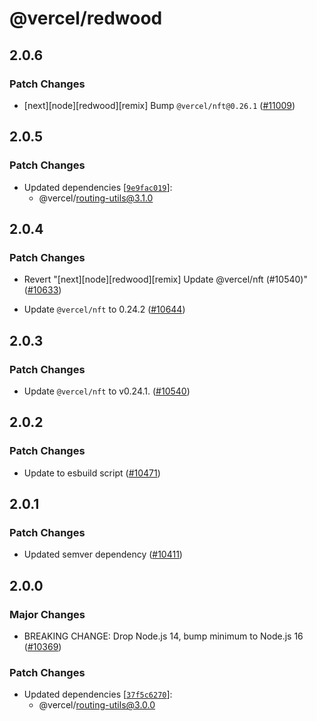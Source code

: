 # @vercel/redwood

## 2.0.6

### Patch Changes

- [next][node][redwood][remix] Bump `@vercel/nft@0.26.1` ([#11009](https://github.com/khulnasoft-lab/devship/pull/11009))

## 2.0.5

### Patch Changes

- Updated dependencies [[`9e9fac019`](https://github.com/khulnasoft-lab/devship/commit/9e9fac0191cb1428ac9e5479c3d5c8afd7b7d357)]:
  - @vercel/routing-utils@3.1.0

## 2.0.4

### Patch Changes

- Revert "[next][node][redwood][remix] Update @vercel/nft (#10540)" ([#10633](https://github.com/khulnasoft-lab/devship/pull/10633))

- Update `@vercel/nft` to 0.24.2 ([#10644](https://github.com/khulnasoft-lab/devship/pull/10644))

## 2.0.3

### Patch Changes

- Update `@vercel/nft` to v0.24.1. ([#10540](https://github.com/khulnasoft-lab/devship/pull/10540))

## 2.0.2

### Patch Changes

- Update to esbuild script ([#10471](https://github.com/khulnasoft-lab/devship/pull/10471))

## 2.0.1

### Patch Changes

- Updated semver dependency ([#10411](https://github.com/khulnasoft-lab/devship/pull/10411))

## 2.0.0

### Major Changes

- BREAKING CHANGE: Drop Node.js 14, bump minimum to Node.js 16 ([#10369](https://github.com/khulnasoft-lab/devship/pull/10369))

### Patch Changes

- Updated dependencies [[`37f5c6270`](https://github.com/khulnasoft-lab/devship/commit/37f5c6270058336072ca733673ea72dd6c56bd6a)]:
  - @vercel/routing-utils@3.0.0
